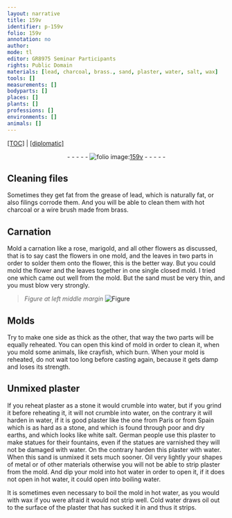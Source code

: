 ```yaml
---
layout: narrative
title: 159v
identifier: p-159v
folio: 159v
annotation: no
author:
mode: tl
editor: GR8975 Seminar Participants
rights: Public Domain
materials: [lead, charcoal, brass., sand, plaster, water, salt, wax]
tools: []
measurements: []
bodyparts: []
places: []
plants: []
professions: []
environments: []
animals: []
---
```


<p><a href="{{ site.baseurl }}/translation/">[TOC]</a> | <a href="{{ site.baseurl }}/texts/p-159v_tc/" target="_blank">[diplomatic]</a></p><div class="folio" align="center">- - - - - <a href="http://gallica.bnf.fr/ark:/12148/btv1b10500001g/f324.item.r=" target="_blank"><img src="https://cu-mkp.github.io/2017-workshop-edition/assets/photo-icon.png" alt="folio image: " style="display:inline-block; margin-bottom:-3px;"/>159v</a> - - - - - </div>  
  

## <span class="m"> </span>Cleaning files

 
Sometimes they get fat from the grease of <span class="m">lead</span>, which is naturally fat, or also filings corrode them. And you will be able to clean them with hot <span class="m">charcoal</span> or a wire brush made from <span class="m">brass.</span>
 
 
  

## Carnation

 
Mold a carnation like a rose, marigold, and all other flowers as discussed, that is to say cast the flowers in one mold, and the leaves in two parts in order to solder them onto the flower, this is the better way. But you could mold the flower and the leaves together in one single closed mold. I tried one which came out well from the mold. But the <span class="m">sand</span> must be very thin, and you must blow very strongly.
 
> *Figure*
> *at left middle margin*
> <a href="https://drive.google.com/open?id=0B9-oNrvWdlO5LXNkdWdBLXZ1RVk" target="_blank"><img src="https://cu-mkp.github.io/GR8975-edition/assets/photo-icon.png" alt="Figure" style="display:inline-block; margin-bottom:-3px;"/></a>
 
 
  

## Molds

 
Try to make one side as thick as the other, that way the two parts will be equally reheated. You can open this kind of mold in order to clean it, when you mold some animals, like crayfish, which burn. When your mold is reheated, do not wait too long before casting again, because it gets damp and loses its strength.
 
 
  

## Unmixed <span class="m">plaster</span>

 
If you reheat <span class="m">plaster</span> as a stone it would crumble into <span class="m">water</span>, but if you grind it before reheating it, it will not crumble into <span class="m">water</span>, on the contrary it will harden in water, if it is good plaster like the one from Paris or from Spain which is as hard as a stone, and which is found through poor and dry earths, and which looks like white <span class="m">salt</span>. German people use this <span class="m">plaster</span> to make statues for their fountains, even if the statues are varnished they will not be damaged with <span class="m">water</span>. On the contrary harden this plaster with <span class="m">water</span>. When this <span class="m">sand</span> is unmixed it sets much sooner. Oil very lightly your shapes of metal or of other materials otherwise you will not be able to strip <span class="m">plaster</span> from the mold. And dip your mold into hot <span class="m">water</span> in order to open it, if it does not open in hot <span class="m">water</span>, it could open into boiling <span class="m">water</span>.
 
 
  
It is sometimes even necessary to boil the mold in hot <span class="m">water</span>, as you would with <span class="m">wax</span> if you were afraid it would not strip well. Cold water draws oil out to the surface of the plaster that has sucked it in and thus it strips.
 
